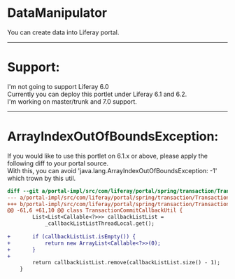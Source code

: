 # DataManipulator
You can create data into Liferay portal.

---

# Support:

I'm not going to support Liferay 6.0<br />
Currently you can deploy this portlet under Liferay 6.1 and 6.2.<br />
I'm working on master/trunk and 7.0 support.

---

# ArrayIndexOutOfBoundsException:

If you would like to use this portlet on 6.1.x or above, please apply the following diff to your portal source.<br />
With this, you can avoid 'java.lang.ArrayIndexOutOfBoundsException: -1' which trown by this util.

```diff
diff --git a/portal-impl/src/com/liferay/portal/spring/transaction/TransactionCommitCallbackUtil.java b/portal-impl/src/com/liferay/portal/spring/transaction/TransactionCommitCallbackUtil.java
--- a/portal-impl/src/com/liferay/portal/spring/transaction/TransactionCommitCallbackUtil.java
+++ b/portal-impl/src/com/liferay/portal/spring/transaction/TransactionCommitCallbackUtil.java
@@ -61,6 +61,10 @@ class TransactionCommitCallbackUtil {
 		List<List<Callable<?>>> callbackListList =
 			_callbackListListThreadLocal.get();
 
+		if (callbackListList.isEmpty()) {
+			return new ArrayList<Callable<?>>(0);
+		}
+
 		return callbackListList.remove(callbackListList.size() - 1);
 	}
 
```